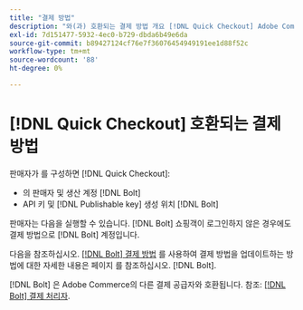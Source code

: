 ```yaml
---
title: "결제 방법"
description: "와(과) 호환되는 결제 방법 개요 [!DNL Quick Checkout] Adobe Commerce 확장용"
exl-id: 7d151477-5932-4ec0-b729-dbda6b49e6da
source-git-commit: b89427124cf76e7f36076454949191ee1d88f52c
workflow-type: tm+mt
source-wordcount: '88'
ht-degree: 0%

---
```


# [!DNL Quick Checkout] 호환되는 결제 방법

판매자가 를 구성하면 [!DNL Quick Checkout]:

- 의 판매자 및 생산 계정 [!DNL Bolt]
- API 키 및 [!DNL Publishable key] 생성 위치 [!DNL Bolt]

판매자는 다음을 실행할 수 있습니다. [!DNL Bolt] 쇼핑객이 로그인하지 않은 경우에도 결제 방법으로 [!DNL Bolt] 계정입니다.

다음을 참조하십시오. [[!DNL Bolt] 결제 방법](https://help.bolt.com/shoppers/guides/checkout/update-payment-method) 를 사용하여 결제 방법을 업데이트하는 방법에 대한 자세한 내용은 페이지 를 참조하십시오. [!DNL Bolt].

[!DNL Bolt] 은 Adobe Commerce의 다른 결제 공급자와 호환됩니다. 참조: [[!DNL Bolt] 결제 처리자](https://help.bolt.com/merchants/guides/merchant-setup/checkout/processor-guides/).
